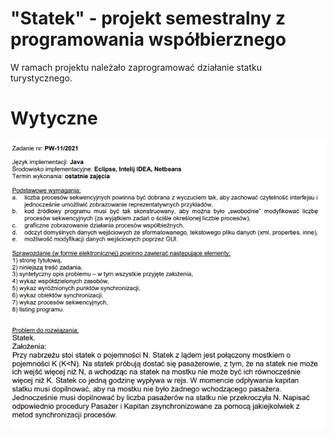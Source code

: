 # "Statek" - projekt semestralny z programowania współbierznego

W ramach projektu należało zaprogramować działanie statku turystycznego.

# Wytyczne
![wytyczne](wytyczne.png)